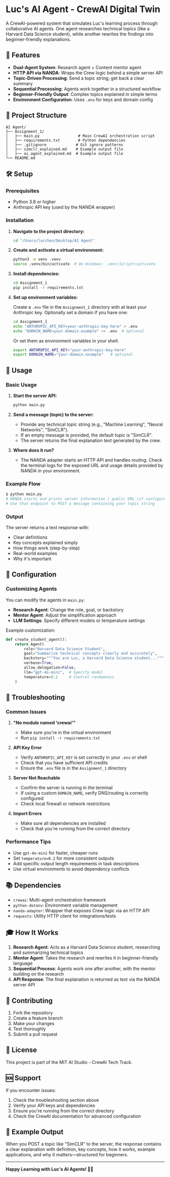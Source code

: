 # Luc's AI Agent - CrewAI Digital Twin

A CrewAI-powered system that simulates Luc's learning process through collaborative AI agents. One agent researches technical topics (like a Harvard Data Science student), while another rewrites the findings into beginner-friendly explanations.

## 🚀 Features

- **Dual-Agent System**: Research agent + Content mentor agent
- **HTTP API via NANDA**: Wraps the Crew logic behind a simple server API
- **Topic-Driven Processing**: Send a topic string; get back a clear summary
- **Sequential Processing**: Agents work together in a structured workflow
- **Beginner-Friendly Output**: Complex topics explained in simple terms
- **Environment Configuration**: Uses `.env` for keys and domain config

## 📁 Project Structure

```
AI Agent/
├── Assignment_1/
│   ├── main.py                 # Main CrewAI orchestration script
│   ├── requirements.txt        # Python dependencies
│   ├── .gitignore             # Git ignore patterns
│   ├── simclr_explained.md    # Example output file
│   ├── ai_agent_explained.md  # Example output file
└── README.md                  
```

## 🛠️ Setup

### Prerequisites

- Python 3.8 or higher
- Anthropic API key (used by the NANDA wrapper)

### Installation

1. **Navigate to the project directory:**
   ```bash
   cd "/Users/lucchen/Desktop/AI Agent"
   ```

2. **Create and activate a virtual environment:**
   ```bash
   python3 -m venv .venv
   source .venv/bin/activate  # On Windows: .venv\Scripts\activate
   ```

3. **Install dependencies:**
   ```bash
   cd Assignment_1
   pip install -r requirements.txt
   ```

4. **Set up environment variables:**

   Create a `.env` file in the `Assignment_1` directory with at least your Anthropic key. Optionally set a domain if you have one:
   ```bash
   cd Assignment_1
   echo "ANTHROPIC_API_KEY=your-anthropic-key-here" > .env
   echo "DOMAIN_NAME=your-domain.example" >> .env  # optional
   ```

   Or set them as environment variables in your shell:
   ```bash
   export ANTHROPIC_API_KEY="your-anthropic-key-here"
   export DOMAIN_NAME="your-domain.example"   # optional
   ```

## 🎯 Usage

### Basic Usage

1. **Start the server API:**
   ```bash
   python main.py
   ```

2. **Send a message (topic) to the server:**
   - Provide any technical topic string (e.g., "Machine Learning", "Neural Networks", "SimCLR").
   - If an empty message is provided, the default topic is "SimCLR".
   - The server returns the final explanation text generated by the crew.

3. **Where does it run?**
   - The NANDA adapter starts an HTTP API and handles routing. Check the terminal logs for the exposed URL and usage details provided by NANDA in your environment.

### Example Flow

```bash
$ python main.py
# NANDA starts and prints server information / public URL (if configured)
# Use that endpoint to POST a message containing your topic string
```

### Output

The server returns a text response with:
- Clear definitions
- Key concepts explained simply
- How things work (step-by-step)
- Real-world examples
- Why it's important

## 🔧 Configuration

### Customizing Agents

You can modify the agents in `main.py`:

- **Research Agent**: Change the role, goal, or backstory
- **Mentor Agent**: Adjust the simplification approach
- **LLM Settings**: Specify different models or temperature settings

Example customization:
```python
def create_student_agent():
    return Agent(
        role="Harvard Data Science Student",
        goal="Summarize technical concepts clearly and accurately",
        backstory="""You are Luc, a Harvard Data Science student...""",
        verbose=True,
        allow_delegation=False,
        llm="gpt-4o-mini",  # Specify model
        temperature=0.2     # Control randomness
    )
```

 

## 🐛 Troubleshooting

### Common Issues

1. **"No module named 'crewai'"**
   - Make sure you're in the virtual environment
   - Run `pip install -r requirements.txt`

2. **API Key Error**
   - Verify `ANTHROPIC_API_KEY` is set correctly in your `.env` or shell
   - Check that you have sufficient API credits
   - Ensure the `.env` file is in the `Assignment_1` directory

3. **Server Not Reachable**
   - Confirm the server is running in the terminal
   - If using a custom `DOMAIN_NAME`, verify DNS/routing is correctly configured
   - Check local firewall or network restrictions

4. **Import Errors**
   - Make sure all dependencies are installed
   - Check that you're running from the correct directory

### Performance Tips

- Use `gpt-4o-mini` for faster, cheaper runs
- Set `temperature=0.2` for more consistent outputs
- Add specific output length requirements in task descriptions
- Use virtual environments to avoid dependency conflicts

## 📚 Dependencies

- `crewai`: Multi-agent orchestration framework
- `python-dotenv`: Environment variable management
- `nanda-adapter`: Wrapper that exposes Crew logic via an HTTP API
- `requests`: Utility HTTP client for integrations/tests

## 🎓 How It Works

1. **Research Agent**: Acts as a Harvard Data Science student, researching and summarizing technical topics
2. **Mentor Agent**: Takes the research and rewrites it in beginner-friendly language
3. **Sequential Process**: Agents work one after another, with the mentor building on the research
4. **API Response**: The final explanation is returned as text via the NANDA server API

## 🤝 Contributing

1. Fork the repository
2. Create a feature branch
3. Make your changes
4. Test thoroughly
5. Submit a pull request

## 📄 License

This project is part of the MIT AI Studio - CrewAI Tech Track.

## 🆘 Support

If you encounter issues:
1. Check the troubleshooting section above
2. Verify your API keys and dependencies
3. Ensure you're running from the correct directory
4. Check the CrewAI documentation for advanced configuration

## 📝 Example Output

When you POST a topic like "SimCLR" to the server, the response contains a clear explanation with definition, key concepts, how it works, example applications, and why it matters—structured for beginners.

---

**Happy Learning with Luc's AI Agents! 🚀✨**

